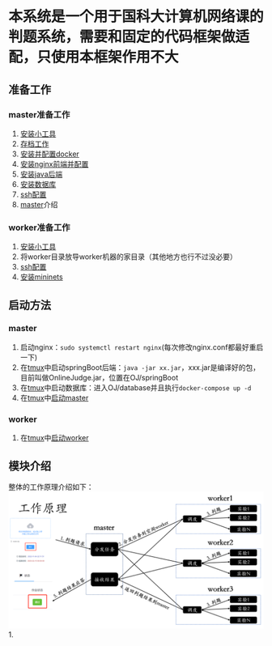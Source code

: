# 本系统是一个用于国科大计算机网络课的判题系统，需要和固定的代码框架做适配，只使用本框架作用不大

## 准备工作
### master准备工作
1. [安装小工具](./Readme/other.md)
2. [存档工作](./Readme/archive.md)
4. [安装并配置docker](./Readme/docker.md)
5. [安装nginx前端并配置](./Readme/nginx.md)
6. [安装java后端](./Readme/springBoot.md)
7. [安装数据库](./Readme/database.md)
8. [ssh配置](./Readme/ssh.md)
9. [master](./Readme/master.md)介绍

### worker准备工作
1. [安装小工具](./Readme/other.md)
2. 将worker目录放导worker机器的家目录（其他地方也行不过没必要）
3. [ssh配置](./Readme/ssh.md)
4. [安装mininets](./Readme/mininet.md)

## 启动方法
### master
1. 启动nginx：`sudo systemctl restart nginx`(每次修改nginx.conf都最好重启一下)
2. 在[tmux](./Readme/tmux.md)中启动springBoot后端：`java -jar xx.jar`，xxx.jar是编译好的包，目前叫做OnlineJudge.jar，位置在OJ/springBoot
3. 在[tmux](./Readme/tmux.md)中启动数据库：进入OJ/database并且执行`docker-compose up -d`
4. 在[tmux](./Readme/tmux.md)中[启动master](./Readme/master.md)

### worker
1. 在[tmux](./Readme/tmux.md)中[启动worker](./Readme/worker.md)

## 模块介绍
整体的工作原理介绍如下：
![工作原理](./Readme/image/工作原理.png)
1. 